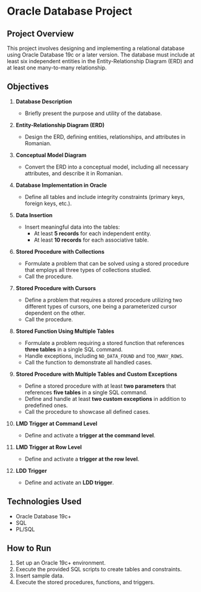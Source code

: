 # Oracle Database Project

## Project Overview
This project involves designing and implementing a relational database using Oracle Database 19c or a later version. The database must include at least six independent entities in the Entity-Relationship Diagram (ERD) and at least one many-to-many relationship.

## Objectives
1. **Database Description**  
   - Briefly present the purpose and utility of the database.

2. **Entity-Relationship Diagram (ERD)**  
   - Design the ERD, defining entities, relationships, and attributes in Romanian.

3. **Conceptual Model Diagram**  
   - Convert the ERD into a conceptual model, including all necessary attributes, and describe it in Romanian.

4. **Database Implementation in Oracle**  
   - Define all tables and include integrity constraints (primary keys, foreign keys, etc.).

5. **Data Insertion**  
   - Insert meaningful data into the tables:
     - At least **5 records** for each independent entity.
     - At least **10 records** for each associative table.

6. **Stored Procedure with Collections**  
   - Formulate a problem that can be solved using a stored procedure that employs all three types of collections studied.
   - Call the procedure.

7. **Stored Procedure with Cursors**  
   - Define a problem that requires a stored procedure utilizing two different types of cursors, one being a parameterized cursor dependent on the other.
   - Call the procedure.

8. **Stored Function Using Multiple Tables**  
   - Formulate a problem requiring a stored function that references **three tables** in a single SQL command.
   - Handle exceptions, including `NO_DATA_FOUND` and `TOO_MANY_ROWS`.
   - Call the function to demonstrate all handled cases.

9. **Stored Procedure with Multiple Tables and Custom Exceptions**  
   - Define a stored procedure with at least **two parameters** that references **five tables** in a single SQL command.
   - Define and handle at least **two custom exceptions** in addition to predefined ones.
   - Call the procedure to showcase all defined cases.

10. **LMD Trigger at Command Level**  
    - Define and activate a **trigger at the command level**.

11. **LMD Trigger at Row Level**  
    - Define and activate a **trigger at the row level**.

12. **LDD Trigger**  
    - Define and activate an **LDD trigger**.

## Technologies Used
- Oracle Database 19c+
- SQL
- PL/SQL

## How to Run
1. Set up an Oracle 19c+ environment.
2. Execute the provided SQL scripts to create tables and constraints.
3. Insert sample data.
4. Execute the stored procedures, functions, and triggers.

